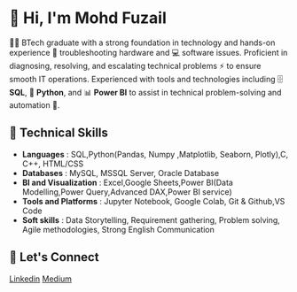 # 👋 Hi, I'm Mohd Fuzail  

👨‍🎓 BTech graduate with a strong foundation in technology and hands-on experience 🔧 troubleshooting hardware and 💻 software issues. 
 Proficient in diagnosing, resolving, and escalating technical problems ⚡ to ensure smooth IT operations. 
 Experienced with tools and technologies including 🗄️ **SQL**, 🐍 **Python**, and 📊 **Power BI** to assist in technical problem-solving and automation 🤖.  

## 🔧 Technical Skills

- **Languages** : SQL,Python(Pandas, Numpy ,Matplotlib, Seaborn, Plotly),C, C++, HTML/CSS
- **Databases** : MySQL, MSSQL Server, Oracle Database
- **BI and Visualization** : Excel,Google Sheets,Power BI(Data Modelling,Power Query,Advanced DAX,Power BI service)
- **Tools and Platforms** : Jupyter Notebook, Google Colab, Git & Github,VS Code
- **Soft skills** : Data Storytelling, Requirement gathering, Problem solving, Agile methodologies, Strong English Communication

## 🪩 Let's Connect

[Linkedin](https://www.linkedin.com/in/analystfuzail/)
[Medium](https://medium.com/@erfuzail01)
 


